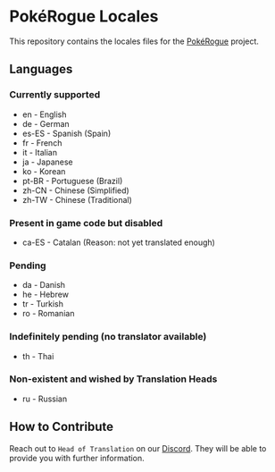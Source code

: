 # PokéRogue Locales

This repository contains the locales files for the [PokéRogue](https://github.com/pagefaultgames/pokerogue) project.

## Languages

### Currently supported

- en - English
- de - German
- es-ES - Spanish (Spain)
- fr - French
- it - Italian
- ja - Japanese
- ko - Korean
- pt-BR - Portuguese (Brazil)
- zh-CN - Chinese (Simplified)
- zh-TW - Chinese (Traditional)

### Present in game code but disabled

- ca-ES - Catalan (Reason: not yet translated enough)

### Pending

- da - Danish
- he - Hebrew
- tr - Turkish
- ro - Romanian

### Indefinitely pending (no translator available)

- th - Thai

### Non-existent and wished by Translation Heads

- ru - Russian

## How to Contribute

Reach out to `Head of Translation` on our [Discord](https://discord.gg/x6mnWhvc).
They will be able to provide you with further information.
